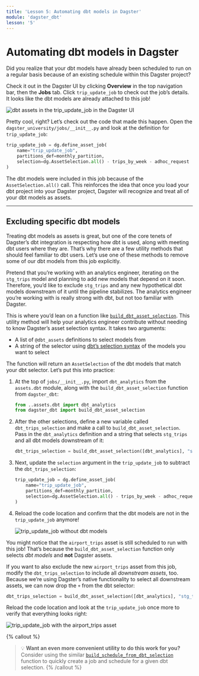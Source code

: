 ```yaml
---
title: 'Lesson 5: Automating dbt models in Dagster'
module: 'dagster_dbt'
lesson: '5'
---
```


# Automating dbt models in Dagster

Did you realize that your dbt models have already been scheduled to run on a regular basis because of an existing schedule within this Dagster project?

Check it out in the Dagster UI by clicking **Overview** in the top navigation bar, then the **Jobs** tab. Click `trip_update_job` to check out the job’s details. It looks like the dbt models are already attached to this job!

![dbt assets in the trip_update_job in the Dagster UI](/images/dagster-dbt/lesson-5/trip-update-job-dbt-assets.png)

Pretty cool, right? Let’s check out the code that made this happen. Open the `dagster_university/jobs/__init__.py` and look at the definition for `trip_update_job`:

```python
trip_update_job = dg.define_asset_job(
    name="trip_update_job",
    partitions_def=monthly_partition,
    selection=dg.AssetSelection.all() - trips_by_week - adhoc_request
)
```

The dbt models were included in this job because of the `AssetSelection.all()` call. This reinforces the idea that once you load your dbt project into your Dagster project, Dagster will recognize and treat all of your dbt models as assets.

---

## Excluding specific dbt models

Treating dbt models as assets is great, but one of the core tenets of Dagster’s dbt integration is respecting how dbt is used, along with meeting dbt users where they are. That’s why there are a few utility methods that should feel familiar to dbt users. Let’s use one of these methods to remove some of our dbt models from this job explicitly.

Pretend that you’re working with an analytics engineer, iterating on the `stg_trips` model and planning to add new models that depend on it soon. Therefore, you’d like to exclude `stg_trips` and any new hypothetical dbt models downstream of it until the pipeline stabilizes. The analytics engineer you’re working with is really strong with dbt, but not too familiar with Dagster.

This is where you’d lean on a function like [`build_dbt_asset_selection`](https://docs.dagster.io/_apidocs/libraries/dagster-dbt#dagster_dbt.build_dbt_asset_selection). This utility method will help your analytics engineer contribute without needing to know Dagster’s asset selection syntax. It takes two arguments:

- A list of `@dbt_assets` definitions to select models from
- A string of the selector using [dbt’s selection syntax](https://docs.getdbt.com/reference/node-selection/syntax) of the models you want to select

The function will return an `AssetSelection` of the dbt models that match your dbt selector. Let’s put this into practice:

1. At the top of `jobs/__init__.py`, import `dbt_analytics` from the `assets.dbt` module, along with the `build_dbt_asset_selection` function from `dagster_dbt`:
    
    ```python
    from ..assets.dbt import dbt_analytics
    from dagster_dbt import build_dbt_asset_selection
    ```
    
2. After the other selections, define a new variable called `dbt_trips_selection` and make a call to `build_dbt_asset_selection`. Pass in the `dbt_analytics` definition and a string that selects `stg_trips` and all dbt models downstream of it:
    
    ```python
    dbt_trips_selection = build_dbt_asset_selection([dbt_analytics], "stg_trips+")
    ```
    
3. Next, update the `selection` argument in the `trip_update_job` to subtract the `dbt_trips_selection`: 
    
    ```python
    trip_update_job = dg.define_asset_job(
        name="trip_update_job",
        partitions_def=monthly_partition,
        selection=dg.AssetSelection.all() - trips_by_week - adhoc_request - dbt_trips_selection
    )
    ```
    
4. Reload the code location and confirm that the dbt models are not in the `trip_update_job` anymore!

   ![trip_update_job without dbt models](/images/dagster-dbt/lesson-5/job-with-dbt-models.png)

You might notice that the `airport_trips` asset is still scheduled to run with this job! That’s because the `build_dbt_asset_selection` function only selects *dbt models* and **not** Dagster assets.

If you want to also exclude the new `airport_trips` asset from this job, modify the `dbt_trips_selection` to include all *downstream assets*, too. Because we’re using Dagster’s native functionality to select all downstream assets, we can now drop the `+` from the dbt selector:

```python
dbt_trips_selection = build_dbt_asset_selection([dbt_analytics], "stg_trips").downstream()
```

Reload the code location and look at the `trip_update_job` once more to verify that everything looks right:

![trip_update_job with the airport_trips asset](/images/dagster-dbt/lesson-5/job-without-dbt-models.png)

{% callout %}
> 💡 **Want an even more convenient utility to do this work for you?** Consider using the similar [`build_schedule_from_dbt_selection`](https://docs.dagster.io/_apidocs/libraries/dagster-dbt#dagster_dbt.build_schedule_from_dbt_selection) function to quickly create a job and schedule for a given dbt selection.
{% /callout %}
